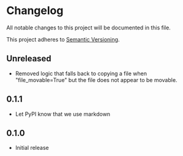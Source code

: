 # Changelog
All notable changes to this project will be documented in this file.

This project adheres to [Semantic Versioning](https://semver.org/spec/v2.0.0.html).

## Unreleased
- Removed logic that falls back to copying a file when "file_movable=True" but the file does not appear to be movable.

## 0.1.1
- Let PyPI know that we use markdown

## 0.1.0
- Initial release

